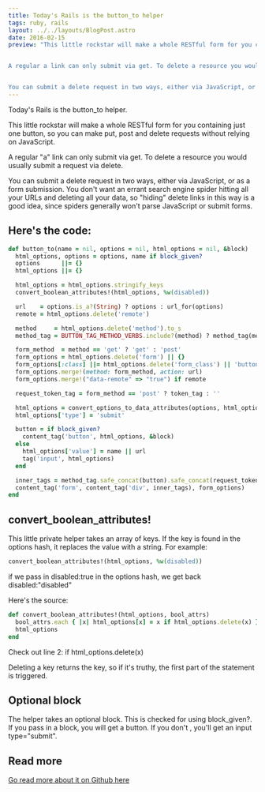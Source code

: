```yaml
---
title: Today's Rails is the button_to helper
tags: ruby, rails
layout: ../../layouts/BlogPost.astro
date: 2016-02-15
preview: "This little rockstar will make a whole RESTful form for you containing just one button, so you can make put, post and delete requests without relying on JavaScript.


A regular a link can only submit via get. To delete a resource you would usually submit a request via delete.


You can submit a delete request in two ways, either via JavaScript, or as a form submission. You don't want an errant search engine spider hitting all your URLs and deleting all your data, so hiding delete links in this way is a good idea, since spiders generally won't parse JavaScript or submit forms."
---
```


Today's Rails is the button_to helper.

This little rockstar will make a whole RESTful form for you containing just one button, so you can make put, post and delete requests without relying on JavaScript.

A regular "a" link can only submit via get. To delete a resource you would usually submit a request via delete.

You can submit a delete request in two ways, either via JavaScript, or as a form submission. You don't want an errant search engine spider hitting all your URLs and deleting all your data, so "hiding" delete links in this way is a good idea, since spiders generally won't parse JavaScript or submit forms.

## Here's the code:

```ruby
def button_to(name = nil, options = nil, html_options = nil, &block)
  html_options, options = options, name if block_given?
  options      ||= {}
  html_options ||= {}

  html_options = html_options.stringify_keys
  convert_boolean_attributes!(html_options, %w(disabled))

  url    = options.is_a?(String) ? options : url_for(options)
  remote = html_options.delete('remote')

  method     = html_options.delete('method').to_s
  method_tag = BUTTON_TAG_METHOD_VERBS.include?(method) ? method_tag(method) : ''.html_safe

  form_method  = method == 'get' ? 'get' : 'post'
  form_options = html_options.delete('form') || {}
  form_options[:class] ||= html_options.delete('form_class') || 'button_to'
  form_options.merge!(method: form_method, action: url)
  form_options.merge!("data-remote" => "true") if remote

  request_token_tag = form_method == 'post' ? token_tag : ''

  html_options = convert_options_to_data_attributes(options, html_options)
  html_options['type'] = 'submit'

  button = if block_given?
    content_tag('button', html_options, &block)
  else
    html_options['value'] = name || url
    tag('input', html_options)
  end

  inner_tags = method_tag.safe_concat(button).safe_concat(request_token_tag)
  content_tag('form', content_tag('div', inner_tags), form_options)
end
```

## convert_boolean_attributes!

This little private helper takes an array of keys. If the key is found in the options hash, it replaces the value with a string. For example:

```ruby
convert_boolean_attributes!(html_options, %w(disabled))
```

if we pass in disabled:true in the options hash, we get back disabled:"disabled"

Here's the source:

```ruby
def convert_boolean_attributes!(html_options, bool_attrs)
  bool_attrs.each { |x| html_options[x] = x if html_options.delete(x) }
  html_options
end
```

Check out line 2: if html_options.delete(x)

Deleting a key returns the key, so if it's truthy, the first part of the statement is triggered.

## Optional block

The helper takes an optional block. This is checked for using block_given?. If you pass in a block, you will get a button. If you don't , you'll get an input type="submit".

## Read more

[Go read more about it on Github here](https://github.com/rails/rails/blob/master/actionview/lib/action_view/helpers/url_helper.rb)
